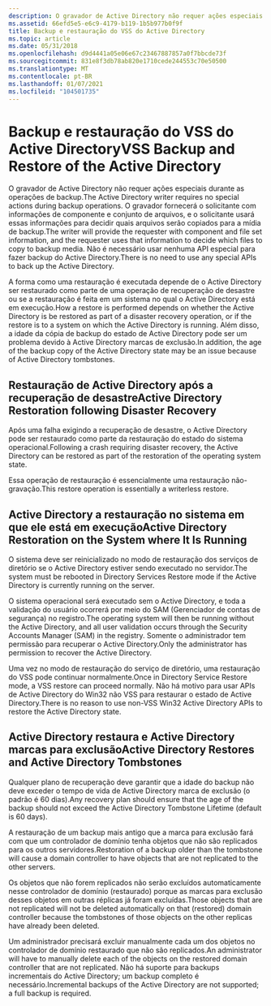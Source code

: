 ```yaml
---
description: O gravador de Active Directory não requer ações especiais durante as operações de backup.
ms.assetid: 66efd5e5-e6c9-4179-b119-1b5b977b0f9f
title: Backup e restauração do VSS do Active Directory
ms.topic: article
ms.date: 05/31/2018
ms.openlocfilehash: d9d4441a05e06e67c23467887857a0f7bbcde73f
ms.sourcegitcommit: 831e8f3db78ab820e1710cede244553c70e50500
ms.translationtype: MT
ms.contentlocale: pt-BR
ms.lasthandoff: 01/07/2021
ms.locfileid: "104501735"
---
```

# <a name="vss-backup-and-restore-of-the-active-directory"></a><span data-ttu-id="6ab10-103">Backup e restauração do VSS do Active Directory</span><span class="sxs-lookup"><span data-stu-id="6ab10-103">VSS Backup and Restore of the Active Directory</span></span>

<span data-ttu-id="6ab10-104">O gravador de Active Directory não requer ações especiais durante as operações de backup.</span><span class="sxs-lookup"><span data-stu-id="6ab10-104">The Active Directory writer requires no special actions during backup operations.</span></span> <span data-ttu-id="6ab10-105">O gravador fornecerá o solicitante com informações de componente e conjunto de arquivos, e o solicitante usará essas informações para decidir quais arquivos serão copiados para a mídia de backup.</span><span class="sxs-lookup"><span data-stu-id="6ab10-105">The writer will provide the requester with component and file set information, and the requester uses that information to decide which files to copy to backup media.</span></span> <span data-ttu-id="6ab10-106">Não é necessário usar nenhuma API especial para fazer backup do Active Directory.</span><span class="sxs-lookup"><span data-stu-id="6ab10-106">There is no need to use any special APIs to back up the Active Directory.</span></span>

<span data-ttu-id="6ab10-107">A forma como uma restauração é executada depende de o Active Directory ser restaurado como parte de uma operação de recuperação de desastre ou se a restauração é feita em um sistema no qual o Active Directory está em execução.</span><span class="sxs-lookup"><span data-stu-id="6ab10-107">How a restore is performed depends on whether the Active Directory is be restored as part of a disaster recovery operation, or if the restore is to a system on which the Active Directory is running.</span></span> <span data-ttu-id="6ab10-108">Além disso, a idade da cópia de backup do estado de Active Directory pode ser um problema devido à Active Directory marcas de exclusão.</span><span class="sxs-lookup"><span data-stu-id="6ab10-108">In addition, the age of the backup copy of the Active Directory state may be an issue because of Active Directory tombstones.</span></span>

## <a name="active-directory-restoration-following-disaster-recovery"></a><span data-ttu-id="6ab10-109">Restauração de Active Directory após a recuperação de desastre</span><span class="sxs-lookup"><span data-stu-id="6ab10-109">Active Directory Restoration following Disaster Recovery</span></span>

<span data-ttu-id="6ab10-110">Após uma falha exigindo a recuperação de desastre, o Active Directory pode ser restaurado como parte da restauração do estado do sistema operacional.</span><span class="sxs-lookup"><span data-stu-id="6ab10-110">Following a crash requiring disaster recovery, the Active Directory can be restored as part of the restoration of the operating system state.</span></span>

<span data-ttu-id="6ab10-111">Essa operação de restauração é essencialmente uma restauração não-gravação.</span><span class="sxs-lookup"><span data-stu-id="6ab10-111">This restore operation is essentially a writerless restore.</span></span>

## <a name="active-directory-restoration-on-the-system-where-it-is-running"></a><span data-ttu-id="6ab10-112">Active Directory a restauração no sistema em que ele está em execução</span><span class="sxs-lookup"><span data-stu-id="6ab10-112">Active Directory Restoration on the System where It Is Running</span></span>

<span data-ttu-id="6ab10-113">O sistema deve ser reinicializado no modo de restauração dos serviços de diretório se o Active Directory estiver sendo executado no servidor.</span><span class="sxs-lookup"><span data-stu-id="6ab10-113">The system must be rebooted in Directory Services Restore mode if the Active Directory is currently running on the server.</span></span>

<span data-ttu-id="6ab10-114">O sistema operacional será executado sem o Active Directory, e toda a validação do usuário ocorrerá por meio do SAM (Gerenciador de contas de segurança) no registro.</span><span class="sxs-lookup"><span data-stu-id="6ab10-114">The operating system will then be running without the Active Directory, and all user validation occurs through the Security Accounts Manager (SAM) in the registry.</span></span> <span data-ttu-id="6ab10-115">Somente o administrador tem permissão para recuperar o Active Directory.</span><span class="sxs-lookup"><span data-stu-id="6ab10-115">Only the administrator has permission to recover the Active Directory.</span></span>

<span data-ttu-id="6ab10-116">Uma vez no modo de restauração do serviço de diretório, uma restauração do VSS pode continuar normalmente.</span><span class="sxs-lookup"><span data-stu-id="6ab10-116">Once in Directory Service Restore mode, a VSS restore can proceed normally.</span></span> <span data-ttu-id="6ab10-117">Não há motivo para usar APIs de Active Directory do Win32 não VSS para restaurar o estado de Active Directory.</span><span class="sxs-lookup"><span data-stu-id="6ab10-117">There is no reason to use non-VSS Win32 Active Directory APIs to restore the Active Directory state.</span></span>

## <a name="active-directory-restores-and-active-directory-tombstones"></a><span data-ttu-id="6ab10-118">Active Directory restaura e Active Directory marcas para exclusão</span><span class="sxs-lookup"><span data-stu-id="6ab10-118">Active Directory Restores and Active Directory Tombstones</span></span>

<span data-ttu-id="6ab10-119">Qualquer plano de recuperação deve garantir que a idade do backup não deve exceder o tempo de vida de Active Directory marca de exclusão (o padrão é 60 dias).</span><span class="sxs-lookup"><span data-stu-id="6ab10-119">Any recovery plan should ensure that the age of the backup should not exceed the Active Directory Tombstone Lifetime (default is 60 days).</span></span>

<span data-ttu-id="6ab10-120">A restauração de um backup mais antigo que a marca para exclusão fará com que um controlador de domínio tenha objetos que não são replicados para os outros servidores.</span><span class="sxs-lookup"><span data-stu-id="6ab10-120">Restoration of a backup older than the tombstone will cause a domain controller to have objects that are not replicated to the other servers.</span></span>

<span data-ttu-id="6ab10-121">Os objetos que não forem replicados não serão excluídos automaticamente nesse controlador de domínio (restaurado) porque as marcas para exclusão desses objetos em outras réplicas já foram excluídas.</span><span class="sxs-lookup"><span data-stu-id="6ab10-121">Those objects that are not replicated will not be deleted automatically on that (restored) domain controller because the tombstones of those objects on the other replicas have already been deleted.</span></span>

<span data-ttu-id="6ab10-122">Um administrador precisará excluir manualmente cada um dos objetos no controlador de domínio restaurado que não são replicados.</span><span class="sxs-lookup"><span data-stu-id="6ab10-122">An administrator will have to manually delete each of the objects on the restored domain controller that are not replicated.</span></span> <span data-ttu-id="6ab10-123">Não há suporte para backups incrementais do Active Directory; um backup completo é necessário.</span><span class="sxs-lookup"><span data-stu-id="6ab10-123">Incremental backups of the Active Directory are not supported; a full backup is required.</span></span>

 

 



